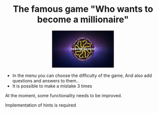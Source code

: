 <h1 align="center"> The famous game "Who wants to become a millionaire"
</h1>
<div align="center"><img src="https://github.com/ivanKispaj/MillionairGame/blob/4ee64d7d3b879565840099cdaec0d082ba3f0a63/Millionaire/Assets/Image/Image.xcassets/MillionairLogo.imageset/MillionairLogo.jpg"  width="200" height="120"/>
</div>

<ul>
  <li> In the menu you can choose the difficulty of the game,
And also add questions and answers to them..</li>
  <li> It is possible to make a mistake 3 times</li>
  </ul>

<p> At the moment, some functionality needs to be improved.</p>
<p> Implementation of hints is required</p>
